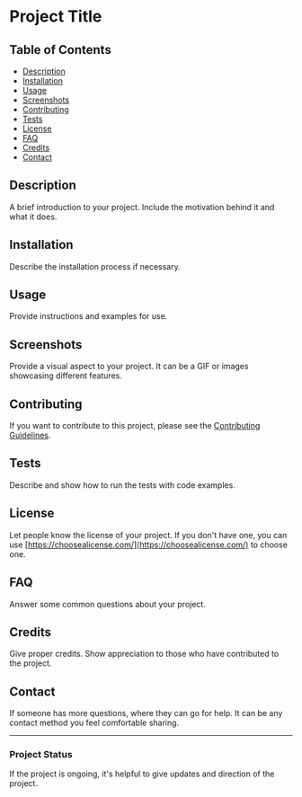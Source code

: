 # Project Title

## Table of Contents
- [Description](#description)
- [Installation](#installation)
- [Usage](#usage)
- [Screenshots](#screenshots)
- [Contributing](#contributing)
- [Tests](#tests)
- [License](#license)
- [FAQ](#faq)
- [Credits](#credits)
- [Contact](#contact)

## Description
A brief introduction to your project. Include the motivation behind it and what it does. 

## Installation
Describe the installation process if necessary.

## Usage 
Provide instructions and examples for use. 

## Screenshots
Provide a visual aspect to your project. It can be a GIF or images showcasing different features.

## Contributing
If you want to contribute to this project, please see the [Contributing Guidelines](CONTRIBUTING.md).

## Tests
Describe and show how to run the tests with code examples.

## License
Let people know the license of your project. If you don't have one, you can use [https://choosealicense.com/](https://choosealicense.com/) to choose one.

## FAQ
Answer some common questions about your project.

## Credits
Give proper credits. Show appreciation to those who have contributed to the project.

## Contact
If someone has more questions, where they can go for help. It can be any contact method you feel comfortable sharing.

---

### Project Status
If the project is ongoing, it's helpful to give updates and direction of the project.



